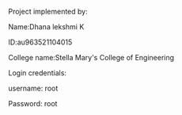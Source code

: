 Project implemented by:

Name:Dhana lekshmi K

ID:au963521104015

College name:Stella Mary's College of Engineering

Login credentials:

username: root

Password: root
